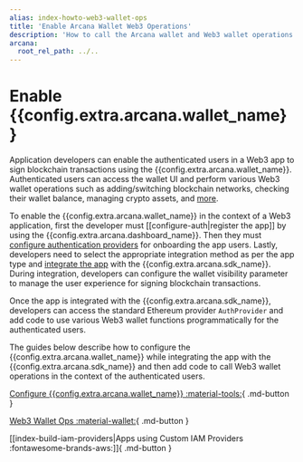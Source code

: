 ```yaml
---
alias: index-howto-web3-wallet-ops
title: 'Enable Arcana Wallet Web3 Operations'
description: 'How to call the Arcana wallet and Web3 wallet operations in an app integrated with the Arcana Auth SDK for performing wallet operations programmatically - show wallet, check wallet balance, send blockchain transaction, sign blockchain transaction and watch wallet assets.'
arcana:
  root_rel_path: ../..
---
```


# Enable {{config.extra.arcana.wallet_name}}

Application developers can enable the authenticated users in a Web3 app to sign blockchain transactions using the {{config.extra.arcana.wallet_name}}. Authenticated users can access the wallet UI and perform various Web3 wallet operations such as adding/switching blockchain networks, checking their wallet balance, managing crypto assets, and [more]({{page.meta.arcana.root_rel_path}}/concepts/anwallet/index.md).

To enable the {{config.extra.arcana.wallet_name}} in the context of a Web3 application, first the developer must [[configure-auth|register the app]] by using the {{config.extra.arcana.dashboard_name}}. Then they must [configure authentication providers]({{page.meta.arcana.root_rel_path}}/howto/config_social/index.md) for onboarding the app users. Lastly, developers need to select the appropriate integration method as per the app type and [integrate the app]({{page.meta.arcana.root_rel_path}}/howto/integrate_auth/index.md) with the {{config.extra.arcana.sdk_name}}. During integration, developers can configure the wallet visibility parameter to manage the user experience for signing blockchain transactions.

Once the app is integrated with the {{config.extra.arcana.sdk_name}}, developers can access the standard Ethereum provider `AuthProvider` and add code to use various Web3 wallet functions programmatically for the authenticated users. 

The guides below describe how to configure the {{config.extra.arcana.wallet_name}} while integrating the app with the {{config.extra.arcana.sdk_name}} and then add code to call Web3 wallet operations in the context of the authenticated users.

[Configure {{config.extra.arcana.wallet_name}} :material-tools:](./config_walletvisibility.md){ .md-button }

[Web3 Wallet Ops :material-wallet:](./web3ops/index.md){ .md-button }

[[index-build-iam-providers|Apps using Custom IAM Providers :fontawesome-brands-aws:]]{ .md-button }

